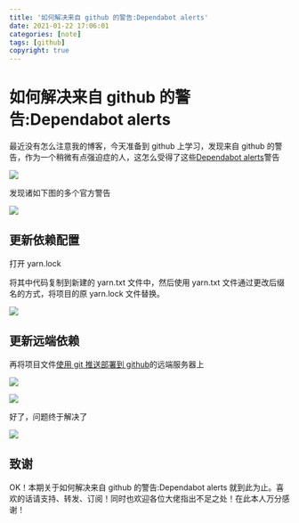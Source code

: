 ```yaml
---
title: '如何解决来自 github 的警告:Dependabot alerts'
date: 2021-01-22 17:06:01
categories: [note]
tags: [github]
copyright: true
---
```


# 如何解决来自 github 的警告:Dependabot alerts

最近没有怎么注意我的博客，今天准备到 github 上学习，发现来自 github 的警告，作为一个稍微有点强迫症的人，这怎么受得了这些[Dependabot alerts](https://docs.github.com/en/github/managing-security-vulnerabilities/about-alerts-for-vulnerable-dependencies)警告

<!-- more-->

![](https://cn-sy1.rains3.com/dfdfgf/blog/How_to_fix_warnings_from_github-Dependabot-alerts/1.jpg)

发现诸如下图的多个官方警告

![](https://cn-sy1.rains3.com/dfdfgf/blog/How_to_fix_warnings_from_github-Dependabot-alerts/2.jpg)


## 更新依赖配置

打开 yarn.lock

将其中代码复制到新建的 yarn.txt 文件中，然后使用 yarn.txt 文件通过更改后缀名的方式，将项目的原 yarn.lock 文件替换。

![](https://cn-sy1.rains3.com/dfdfgf/blog/How_to_fix_warnings_from_github-Dependabot-alerts/3.jpg)

## 更新远端依赖

再将项目文件[使用 git 推送部署到 github](https://blog.csdn.net/Lucky_LXG/article/details/77849212)的远端服务器上

![](https://cn-sy1.rains3.com/dfdfgf/blog/How_to_fix_warnings_from_github-Dependabot-alerts/5.jpg)

![](https://cn-sy1.rains3.com/dfdfgf/blog/How_to_fix_warnings_from_github-Dependabot-alerts/6.jpg)

好了，问题终于解决了

![](https://cn-sy1.rains3.com/dfdfgf/blog/How_to_fix_warnings_from_github-Dependabot-alerts/7.jpg)

## 致谢

OK！本期关于如何解决来自 github 的警告:Dependabot alerts 就到此为止。喜欢的话请支持、转发、订阅！同时也欢迎各位大佬指出不足之处！在此本人万分感谢！

